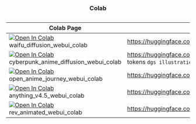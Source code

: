 <h3 align="center"> Colab </h3>

<h2 align="center">

| Colab Page| Model Page|
| ----- | ---- |
|  [![Open In Colab](https://colab.research.google.com/assets/colab-badge.svg)](https://colab.research.google.com/github/daxzy-ai/SD-Anime-versions-webui/blob/main/waifu_diffusion_v1_4_webui_colab.ipynb) waifu_diffusion_webui_colab |  https://huggingface.co/hakurei/waifu-diffusion-v1-4
|  [![Open In Colab](https://colab.research.google.com/assets/colab-badge.svg)](https://colab.research.google.com/github/daxzy-ai/SD-Anime-versions-webui/blob/main/Cyberpunk_Anime_Diffusion_webui_colab.ipynb) cyberpunk_anime_diffusion_webui_colab | https://huggingface.co/DGSpitzer/Cyberpunk-Anime-Diffusion (Use the tokens `dgs illustration style` in your prompts for the effect.)
|  [![Open In Colab](https://colab.research.google.com/assets/colab-badge.svg)](https://colab.research.google.com/github/daxzy-ai/SD-Anime-versions-webui/blob/main/Open_Anime_Journey_webui_colab.ipynb) open_anime_journey_webui_colab | https://huggingface.co/MehjourneyClosedAI/OpenAnimeJourney/tree/main 
|  [![Open In Colab](https://colab.research.google.com/assets/colab-badge.svg)](https://colab.research.google.com/github/daxzy-ai/SD-Anime-versions-webui/blob/main/anything_v4_5_webui_colab.ipynb) anything_v4.5_webui_colab |  https://huggingface.co/ckpt/anything-v4.5 |
|  [![Open In Colab](https://colab.research.google.com/assets/colab-badge.svg)](https://colab.research.google.com/github/daxzy-ai/SD-Anime-versions-webui/blob/main/rev_animated_webui_colab.ipynb#scrollTo=SaAJk33ppFw1) rev_animated_webui_colab |  https://huggingface.co/ahmmu20/rev_animated |

</h2>
